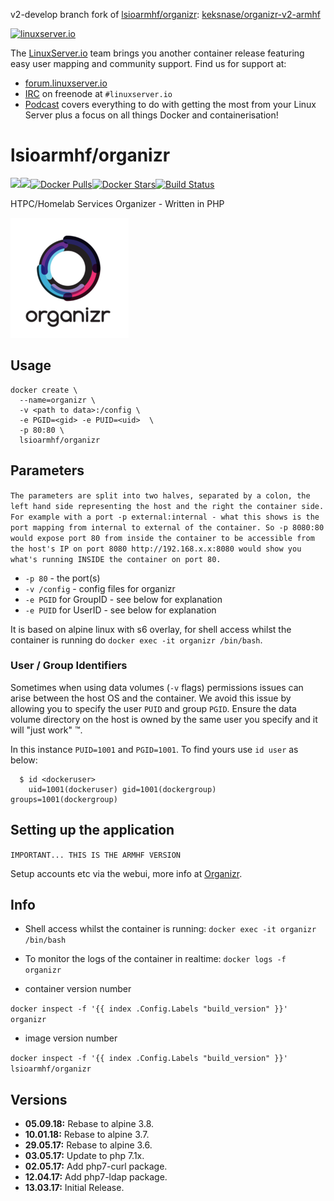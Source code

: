 v2-develop branch fork of [lsioarmhf/organizr](https://github.com/linuxserver/docker-organizr-armhf): [keksnase/organizr-v2-armhf](https://hub.docker.com/r/keksnase/organizr-v2-armhf/)

[linuxserverurl]: https://linuxserver.io
[forumurl]: https://forum.linuxserver.io
[ircurl]: https://www.linuxserver.io/irc/
[podcasturl]: https://www.linuxserver.io/podcast/
[appurl]: https://github.com/causefx/Organizr
[hub]: https://hub.docker.com/r/lsioarmhf/organizr/

[![linuxserver.io](https://raw.githubusercontent.com/linuxserver/docker-templates/master/linuxserver.io/img/linuxserver_medium.png)][linuxserverurl]

The [LinuxServer.io][linuxserverurl] team brings you another container release featuring easy user mapping and community support. Find us for support at:
* [forum.linuxserver.io][forumurl]
* [IRC][ircurl] on freenode at `#linuxserver.io`
* [Podcast][podcasturl] covers everything to do with getting the most from your Linux Server plus a focus on all things Docker and containerisation!

# lsioarmhf/organizr
[![](https://images.microbadger.com/badges/version/lsioarmhf/organizr.svg)](https://microbadger.com/images/lsioarmhf/organizr "Get your own version badge on microbadger.com")[![](https://images.microbadger.com/badges/image/lsioarmhf/organizr.svg)](https://microbadger.com/images/lsioarmhf/organizr "Get your own image badge on microbadger.com")[![Docker Pulls](https://img.shields.io/docker/pulls/lsioarmhf/organizr.svg)][hub][![Docker Stars](https://img.shields.io/docker/stars/lsioarmhf/organizr.svg)][hub][![Build Status](https://ci.linuxserver.io/buildStatus/icon?job=Docker-Builders/armhf/armhf-organizr)](https://ci.linuxserver.io/job/Docker-Builders/job/armhf/job/armhf-organizr/)

HTPC/Homelab Services Organizer - Written in PHP

[![organizr](https://raw.githubusercontent.com/linuxserver/docker-templates/master/linuxserver.io/img/organizr-icon.png)][appurl]

## Usage

```
docker create \
  --name=organizr \
  -v <path to data>:/config \
  -e PGID=<gid> -e PUID=<uid>  \
  -p 80:80 \
  lsioarmhf/organizr
```

## Parameters

`The parameters are split into two halves, separated by a colon, the left hand side representing the host and the right the container side. 
For example with a port -p external:internal - what this shows is the port mapping from internal to external of the container.
So -p 8080:80 would expose port 80 from inside the container to be accessible from the host's IP on port 8080
http://192.168.x.x:8080 would show you what's running INSIDE the container on port 80.`



* `-p 80` - the port(s)
* `-v /config` - config files for organizr
* `-e PGID` for GroupID - see below for explanation
* `-e PUID` for UserID - see below for explanation

It is based on alpine linux with s6 overlay, for shell access whilst the container is running do `docker exec -it organizr /bin/bash`.

### User / Group Identifiers

Sometimes when using data volumes (`-v` flags) permissions issues can arise between the host OS and the container. We avoid this issue by allowing you to specify the user `PUID` and group `PGID`. Ensure the data volume directory on the host is owned by the same user you specify and it will "just work" ™.

In this instance `PUID=1001` and `PGID=1001`. To find yours use `id user` as below:

```
  $ id <dockeruser>
    uid=1001(dockeruser) gid=1001(dockergroup) groups=1001(dockergroup)
```

## Setting up the application
`IMPORTANT... THIS IS THE ARMHF VERSION`

Setup accounts etc via the webui, more info at [Organizr][appurl].

## Info

* Shell access whilst the container is running: `docker exec -it organizr /bin/bash`
* To monitor the logs of the container in realtime: `docker logs -f organizr`

* container version number 

`docker inspect -f '{{ index .Config.Labels "build_version" }}' organizr`

* image version number

`docker inspect -f '{{ index .Config.Labels "build_version" }}' lsioarmhf/organizr`

## Versions

+ **05.09.18:** Rebase to alpine 3.8.
+ **10.01.18:** Rebase to alpine 3.7.
+ **29.05.17:** Rebase to alpine 3.6.
+ **03.05.17:** Update to php 7.1x.
+ **02.05.17:** Add php7-curl package.
+ **12.04.17:** Add php7-ldap package.
+ **13.03.17:** Initial Release.
